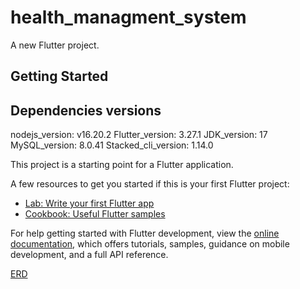 # health_managment_system

A new Flutter project.

## Getting Started

## Dependencies versions
nodejs_version: v16.20.2
Flutter_version: 3.27.1
JDK_version: 17
MySQL_version: 8.0.41
Stacked_cli_version: 1.14.0

This project is a starting point for a Flutter application.

A few resources to get you started if this is your first Flutter project:

- [Lab: Write your first Flutter app](https://docs.flutter.dev/get-started/codelab)
- [Cookbook: Useful Flutter samples](https://docs.flutter.dev/cookbook)

For help getting started with Flutter development, view the
[online documentation](https://docs.flutter.dev/), which offers tutorials,
samples, guidance on mobile development, and a full API reference.


<!-- ## Screens -->

[ERD](./design/database_ERD/Screenshot%20from%202025-04-27%2023-18-15.png)